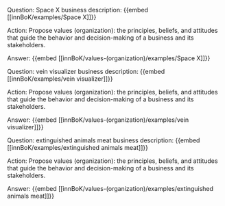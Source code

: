 Question: Space X business description:
{{embed [[innBoK/examples/Space X]]}}

Action: Propose values (organization): the principles, beliefs, and attitudes that guide the behavior and decision-making of a business and its stakeholders.

Answer:
{{embed [[innBoK/values-(organization)/examples/Space X]]}}

Question: vein visualizer business description:
{{embed [[innBoK/examples/vein visualizer]]}}

Action: Propose values (organization): the principles, beliefs, and attitudes that guide the behavior and decision-making of a business and its stakeholders.

Answer:
{{embed [[innBoK/values-(organization)/examples/vein visualizer]]}}

Question: extinguished animals meat business description:
{{embed [[innBoK/examples/extinguished animals meat]]}}

Action: Propose values (organization): the principles, beliefs, and attitudes that guide the behavior and decision-making of a business and its stakeholders.

Answer:
{{embed [[innBoK/values-(organization)/examples/extinguished animals meat]]}}



